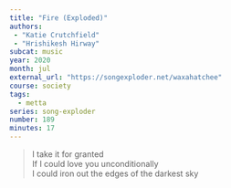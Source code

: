 ```yaml
---
title: "Fire (Exploded)"
authors:
 - "Katie Crutchfield"
 - "Hrishikesh Hirway" 
subcat: music
year: 2020
month: jul
external_url: "https://songexploder.net/waxahatchee"
course: society
tags:
  - metta
series: song-exploder
number: 189
minutes: 17
---
```


> I take it for granted  
If I could love you unconditionally  
I could iron out the edges of the darkest sky  

